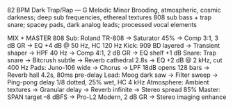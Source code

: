 82 BPM Dark Trap/Rap — G Melodic Minor
Brooding, atmospheric, cosmic darkness; deep sub frequencies, ethereal textures
808 sub bass + trap snare; spacey pads, dark analog leads; processed vocal elements

MIX + MASTER
808 Sub: Roland TR-808 → Saturator 45% → Comp 3:1, 3 dB GR → EQ +4 dB @ 50 Hz, HC 120 Hz
Kick: 909 BD layered → Transient shaper → HPF 40 Hz → Comp 4:1, 2 dB GR → EQ shelf +1 dB
Snare: Trap snare → Bitcrush subtle → Reverb cathedral 2.8s → EQ +2 dB @ 2 kHz, cut 400 Hz
Pads: Juno-106 wide → Chorus → LPF 18dB opens 128 bars → Reverb hall 4.2s, 80ms pre-delay
Lead: Moog dark saw → Filter sweep → Ping-pong delay 1/8 dotted, 25% wet, HC 4 kHz
Atmosphere: Ambient textures → Granular delay → Reverb infinite → Stereo spread 85%
Master: SPAN target –8 dBFS → Pro-L2 Modern, 2 dB GR → Stereo imaging enhance